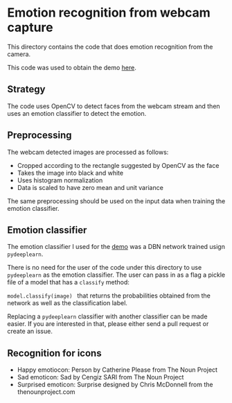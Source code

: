 # Emotion recognition from webcam capture

This directory contains the code that does emotion recognition from the camera.

This code was used to obtain the demo [here](http://elarosca.net/video.ogv).

## Strategy
The code uses OpenCV to detect faces from the webcam stream and then uses an emotion classifier to detect the emotion.

## Preprocessing
The webcam detected images are processed as follows:
  * Cropped according to the rectangle suggested by OpenCV as the face
  * Takes the image into black and white
  * Uses histogram normalization
  * Data is scaled to have zero mean and unit variance
  
The same preprocessing should be used on the input data when training the emotion classifier.

## Emotion classifier
 The emotion classifier I used for the [demo](http://elarosca.net/video.ogv) was a DBN network trained usign `pydeeplearn`.
 
 There is no need for the user of the code under this directory to use `pydeeplearn` as the emotion classifier. The user can pass in as a flag a pickle file of a model that has a `classify` method:
 
 ```model.classify(image) ```
 that returns the probabilities obtained from the network as well as the classification label.
 
 Replacing a `pydeeplearn` classifier with another classifier can be made easier. If you are interested in that, please either send a pull request or create an issue. 
 
## Recognition for icons
  * Happy emotiocon: Person by Catherine Please from The Noun Project
  * Sad emoticon: Sad by Cengiz SARI from The Noun Project
  * Surprised emoticon: Surprise designed by Chris McDonnell from the thenounproject.com
